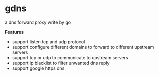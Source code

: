 gdns
====

a dns forward proxy write by go

**Features**

- support listen tcp and udp protocol
- support configure different domains to forward to different upstream servers
- support tcp or udp to communicate to upstream servers
- support ip blacklist to filter unwanted dns reply
- support google https dns

